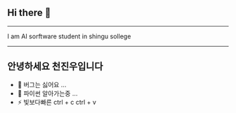 ## Hi there 👋

<!--
**daniel1000123442/daniel1000123442** is a ✨ _special_ ✨ repository because its `README.md` (this file) appears on your GitHub profile.

Here are some ideas to get you started:

- 🔭 I’m currently working on ...
- 🌱 I’m currently learning ...
- 👯 I’m looking to collaborate on ...
- 🤔 I’m looking for help with ...
- 💬 Ask me about ...
- 📫 How to reach me: ...
- 😄 Pronouns: ...
- ⚡ Fun fact: ...
-->

<hr>

I am AI sorftware student in shingu sollege
<hr>

## 안녕하세요 천진우입니다




- 🤔 버그는 싫어요 ...
- 💬 파이썬 알아가는중 ...
- ⚡ 빛보다빠른 ctrl + c ctrl + v

